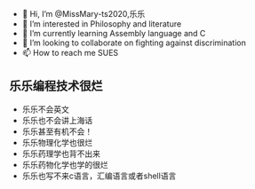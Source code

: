 - 👋 Hi, I’m @MissMary-ts2020,乐乐
- 👀 I’m interested in Philosophy and literature
- 🌱 I’m currently learning Assembly language and C
- 💞️ I’m looking to collaborate on fighting against discrimination
- 📫 How to reach me SUES
## 乐乐编程技术很烂
- 乐乐不会英文
- 乐乐也不会讲上海话
- 乐乐甚至有机不会！
- 乐乐物理化学也很烂
- 乐乐药理学也背不出来
- 乐乐药物化学也学的很烂
- 乐乐也写不来c语言，汇编语言或者shell语言
<!---
MissMary-ts2020/MissMary-ts2020 is a ✨ special ✨ repository because its `README.md` (this file) appears on your GitHub profile.
You can click the Preview link to take a look at your changes.
--->
